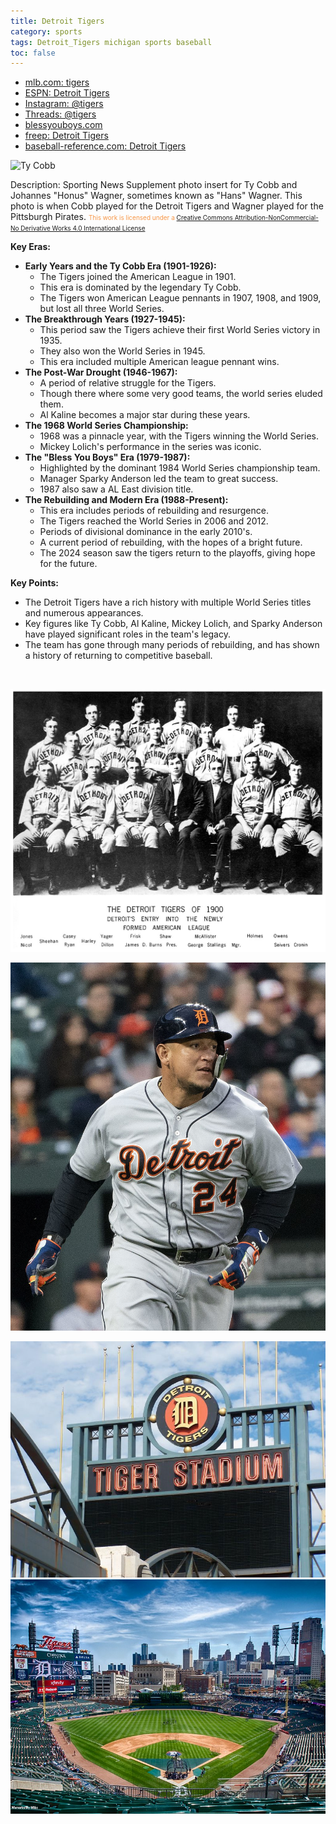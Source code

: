 ```yaml
---
title: Detroit Tigers
category: sports
tags: Detroit_Tigers michigan sports baseball
toc: false
---
```


- [mlb.com: tigers](https://www.mlb.com/tigers)
- [ESPN: Detroit Tigers](https://www.espn.com/mlb/team/_/name/det/detroit-tigers)
- [Instagram: @tigers](https://www.instagram.com/tigers/)
- [Threads: @tigers](https://www.threads.net/@tigers)
- [blessyouboys.com](https://www.blessyouboys.com/)
- [freep: Detroit Tigers](https://www.freep.com/sports/tigers/)
- [baseball-reference.com: Detroit Tigers](https://www.baseball-reference.com/teams/DET/index.shtml)

![Ty Cobb](/assets//img/03_17_1910_Ty_Cobb__Detroit_and_Hans_Wagner__Pittsburg.jpg)  


Description:
Sporting News Supplement photo insert for Ty Cobb and Johannes "Honus" Wagner, sometimes known as "Hans" Wagner. This photo is when Cobb played for the Detroit Tigers and Wagner played for the Pittsburgh Pirates.
<font color="#f79646" size=1px>This work is licensed under a [Creative Commons Attribution-NonCommercial-No Derivative Works 4.0 International License](https://creativecommons.org/licenses/by-nc-nd/4.0/)</font>
<br/>

**Key Eras:**

- **Early Years and the Ty Cobb Era (1901-1926):**
    - The Tigers joined the American League in 1901.
    - This era is dominated by the legendary Ty Cobb.
    - The Tigers won American League pennants in 1907, 1908, and 1909, but lost all three World Series.
- **The Breakthrough Years (1927-1945):**
    - This period saw the Tigers achieve their first World Series victory in 1935.
    - They also won the World Series in 1945.
    - This era included multiple American league pennant wins.
- **The Post-War Drought (1946-1967):**
    - A period of relative struggle for the Tigers.
    - Though there where some very good teams, the world series eluded them.
    - Al Kaline becomes a major star during these years.
- **The 1968 World Series Championship:**
    - 1968 was a pinnacle year, with the Tigers winning the World Series.
    - Mickey Lolich's performance in the series was iconic.
- **The "Bless You Boys" Era (1979-1987):**
    - Highlighted by the dominant 1984 World Series championship team.
    - Manager Sparky Anderson led the team to great success.
    - 1987 also saw a AL East division title.
- **The Rebuilding and Modern Era (1988-Present):**
    - This era includes periods of rebuilding and resurgence.
    - The Tigers reached the World Series in 2006 and 2012.
    - Periods of divisional dominance in the early 2010's.
    - A current period of rebuilding, with the hopes of a bright future.
    - The 2024 season saw the tigers return to the playoffs, giving hope for the future.

**Key Points:**

- The Detroit Tigers have a rich history with multiple World Series titles and numerous appearances.
- Key figures like Ty Cobb, Al Kaline, Mickey Lolich, and Sparky Anderson have played significant roles in the team's legacy.
- The team has gone through many periods of rebuilding, and has shown a history of returning to competitive baseball.  
<br/>

![](/assets/img/1024px-Detroit_Tigers_1900.jpg)
<br/>

![](/assets/img/1024px-Miguel_Cabrera_(27901286118).jpg)
<br/>

![](/assets/img/672542726_408ff76448_c.jpg)
<br/>
![](/assets/img/7625926818_9fb1b6facf_c.jpg)
